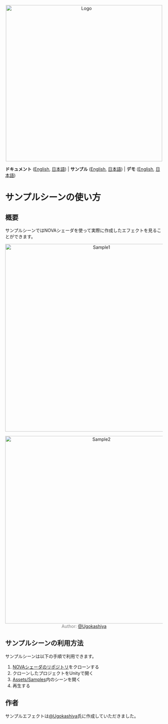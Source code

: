 <p align="center">
  <img width=500 src="https://user-images.githubusercontent.com/47441314/143532659-5bb79d22-f21c-4abf-86e3-ea9789353f44.png" alt="Logo">
</p>

**ドキュメント** ([English](README.md), [日本語](README_JA.md))
| **サンプル** ([English](Assets/Samples/README.md), [日本語](Assets/Samples/README_JA.md))
| **デモ** ([English](Assets/Demo/README.md), [日本語](Assets/Demo/README_JA.md))

# サンプルシーンの使い方

## 概要
サンプルシーンではNOVAシェーダを使って実際に作成したエフェクトを見ることができます。

<p align="center">
  <img width=600 src="https://user-images.githubusercontent.com/47441314/144193003-53bcaa8a-b9a2-4b79-a1de-aa7b001abdaa.gif" alt="Sample1">
</p>
<p align="center">
  <img width=600 src="https://user-images.githubusercontent.com/47441314/144192957-64e63c4a-3644-4a08-8134-dcbeb85d5493.gif" alt="Sample2"><br>
  <font color="grey">Author: </font><a href="https://twitter.com/Ugokashiya">@Ugokashiya</a>
</p>

## サンプルシーンの利用方法
サンプルシーンは以下の手順で利用できます。

1. [NOVAシェーダのリポジトリ](https://github.com/CyberAgentGameEntertainment/NovaShader)をクローンする
2. クローンしたプロジェクトをUnityで開く
3. [Assets/Samples](Assets/Samples)内のシーンを開く
4. 再生する

## 作者
サンプルエフェクトは[@Ugokashiya](https://twitter.com/Ugokashiya)氏に作成していただきました。
